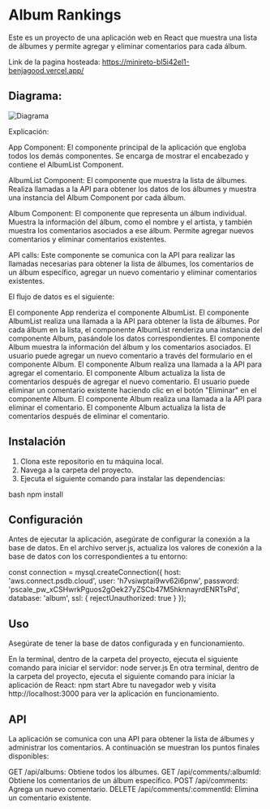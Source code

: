 # Album Rankings

Este es un proyecto de una aplicación web en React que muestra una lista de álbumes y permite agregar y eliminar comentarios para cada álbum.

Link de la pagina hosteada: https://minireto-bl5i42el1-benjagood.vercel.app/

## Diagrama: 

![Diagrama](https://i.imgur.com/v0P7cdW.png)

Explicación:

App Component: El componente principal de la aplicación que engloba todos los demás componentes. Se encarga de mostrar el encabezado y contiene el AlbumList Component.

AlbumList Component: El componente que muestra la lista de álbumes. Realiza llamadas a la API para obtener los datos de los álbumes y muestra una instancia del Album Component por cada álbum.

Album Component: El componente que representa un álbum individual. Muestra la información del álbum, como el nombre y el artista, y también muestra los comentarios asociados a ese álbum. Permite agregar nuevos comentarios y eliminar comentarios existentes.

API calls: Este componente se comunica con la API para realizar las llamadas necesarias para obtener la lista de álbumes, los comentarios de un álbum específico, agregar un nuevo comentario y eliminar comentarios existentes.

El flujo de datos es el siguiente:

El componente App renderiza el componente AlbumList.
El componente AlbumList realiza una llamada a la API para obtener la lista de álbumes.
Por cada álbum en la lista, el componente AlbumList renderiza una instancia del componente Album, pasándole los datos correspondientes.
El componente Album muestra la información del álbum y los comentarios asociados.
El usuario puede agregar un nuevo comentario a través del formulario en el componente Album.
El componente Album realiza una llamada a la API para agregar el comentario.
El componente Album actualiza la lista de comentarios después de agregar el nuevo comentario.
El usuario puede eliminar un comentario existente haciendo clic en el botón "Eliminar" en el componente Album.
El componente Album realiza una llamada a la API para eliminar el comentario.
El componente Album actualiza la lista de comentarios después de eliminar el comentario.




## Instalación

1. Clona este repositorio en tu máquina local.
2. Navega a la carpeta del proyecto.
3. Ejecuta el siguiente comando para instalar las dependencias:

bash
npm install

## Configuración
Antes de ejecutar la aplicación, asegúrate de configurar la conexión a la base de datos. En el archivo server.js, actualiza los valores de conexión a la base de datos con los correspondientes a tu entorno:

const connection = mysql.createConnection({
  host: 'aws.connect.psdb.cloud',
  user: 'h7vsiwptai9wv62i6pnw',
  password: 'pscale_pw_xCSHwrkPguos2gOek27yZSCb47M5hknnayrdENRTsPd',
  database: 'album',
  ssl: {
    rejectUnauthorized: true
  }
}); 

## Uso
Asegúrate de tener la base de datos configurada y en funcionamiento.

En la terminal, dentro de la carpeta del proyecto, ejecuta el siguiente comando para iniciar el servidor:
node server.js
En otra terminal, dentro de la carpeta del proyecto, ejecuta el siguiente comando para iniciar la aplicación de React:
npm start
Abre tu navegador web y visita http://localhost:3000 para ver la aplicación en funcionamiento.

## API
La aplicación se comunica con una API para obtener la lista de álbumes y administrar los comentarios. A continuación se muestran los puntos finales disponibles:

GET /api/albums: Obtiene todos los álbumes.
GET /api/comments/:albumId: Obtiene los comentarios de un álbum específico.
POST /api/comments: Agrega un nuevo comentario.
DELETE /api/comments/:commentId: Elimina un comentario existente.
